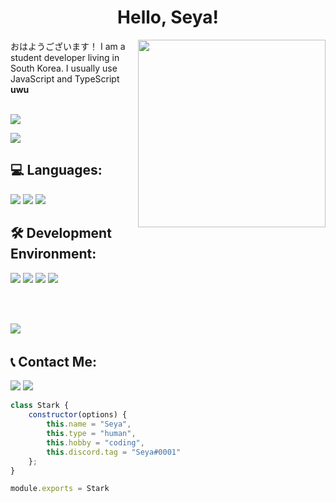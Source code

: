<center><h1>Hello, Seya!</h1></center>

<a href="https://nodejs.org"><img src="https://raw.githubusercontent.com/SeyaWhy/README.MD/main/0f89e155d73badb31f8fddf5225be8b1baa5f225c4652f6306f156a78f3bbadc.png" width="300" align="right"></a>

<p>おはようございます！ I am a student developer living in South Korea. I usually use JavaScript and TypeScript <strong>uwu</strong></p>

<br>
<a href="sdigjsdigksdgdsg"><img src="https://wakatime.com/badge/user/6995312b-ee49-4866-8ade-679949c37361.svg"/></a>

<a href="https://open.spotify.com/artist/2yzcoSqo3ZOCguk7T0Msa9"><img src="https://img.shields.io/badge/-Mitsukiyo's song that I listen to when I coding.-000000?style=flat&logo=spotify"/></a>

<h2><strong>💻 Languages: </strong></h2>
<a href="https://developer.mozilla.org/en/docs/Web/JavaScript"><img src="https://img.shields.io/badge/-JavaScript-BD9800?style=flat&logo=javascript"/></a>
<a href="https://www.typescriptlang.org/"><img src="https://img.shields.io/badge/-TypeScript-235A97?style=flat&logo=typescript"/></a>
<a href="https://www.python.org/"><img src="https://img.shields.io/badge/-Python-275277?style=flat&logo=python"/></a>

<h2><strong>🛠️ Development Environment: </strong></h2>
<a href="https://www.microsoft.com/ko-kr/software-download/windows11"><img src="https://img.shields.io/badge/-Windows-042571?style=flat&logo=windows"/></a>
<a href="https://code.visualstudio.com/"><img src="https://img.shields.io/badge/-Visual Studio Code-213c60?style=flat&logo=visualstudiocode"/></a>
<a href="https://git-scm.com"><img src="https://img.shields.io/badge/-Git-EAE9E1?style=flat&logo=git"/></a>
<a href="https://nodejs.org/"><img src="https://img.shields.io/badge/-Node.js-4a7558?style=flat&logo=node.js"/></a>

<br><br>


<a href="https://discord.com/users/585019634835783700"><img align="left" src="https://lanyard-profile-readme.vercel.app/api/585019634835783700?bg=2E3440&animated=true&hideBadges=true&borderRadius=0px&idleMessage=❤  ! Welcome to my GitHub ! ❤"/></a>ㅤ<!-- &borderRadius=3px -->

<h2><strong>📞 Contact Me: </strong></h2>
<a href="https://twitter.com/SeyaWhy"><img src="https://img.shields.io/badge/-SeyaWhy-000000?style=flat&logo=twitter"/></a>
<a href="https://discordapp.com/users/585019634835783700"><img src="https://img.shields.io/badge/-SeyaWhy%230001-000000?style=flat&logo=discord"/></a>

```js
class Stark {
    constructor(options) {
        this.name = "Seya",
        this.type = "human",
        this.hobby = "coding",
        this.discord.tag = "Seya#0001"
    };
}

module.exports = Stark
```



<!-- 

<hr style="width:100%;text-align:left;margin-left:0">

![Metrics](https://github.com/seyawhy/seyawhy/blob/main/github-metrics.svg) -->

<!-- snake
<a href="https://github.com/SeyaWhy">
    <center><img src="https://github.com/SeyaWhy/SeyaWhy/blob/snake/snake.svg" alt="snake"/></center>
</a> -->

<!--
just a second!

How to Snake Contribution Graph?
-> How_To_Snake_Contribution_Graph.md
-->
